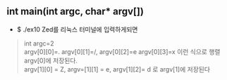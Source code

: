 ## int main(int argc, char* argv[])
- $ ./ex10 Zed를 리눅스 터미널에 입력하게되면
>
> int argc=2<br>
> argv[0][0]=. argv[0][1]=/, argv[0][2]=e argv[0][3]=x 이런 식으로 행렬 argv[0]에 저장된다.<br>
> argv[1][0] = Z, argv=[1][1] = e, argv[1][2]= d 로 argv[1]에 저장된다


